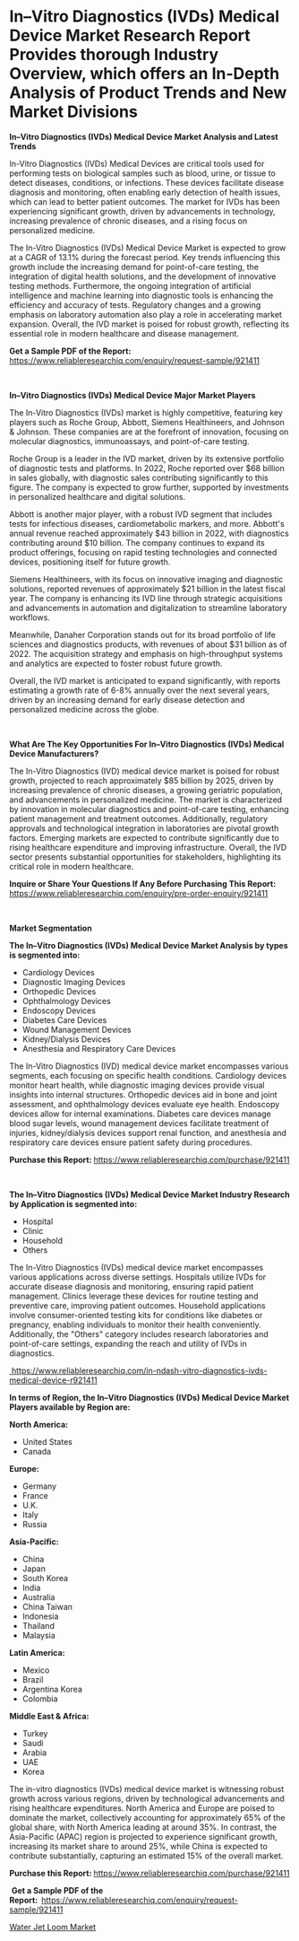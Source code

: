 <p><h1>In–Vitro Diagnostics (IVDs) Medical Device Market Research Report Provides thorough Industry Overview, which offers an In-Depth Analysis of Product Trends and New Market Divisions</h1></p><p><strong>In–Vitro Diagnostics (IVDs) Medical Device Market Analysis and Latest Trends</strong></p>
<p><p>In-Vitro Diagnostics (IVDs) Medical Devices are critical tools used for performing tests on biological samples such as blood, urine, or tissue to detect diseases, conditions, or infections. These devices facilitate disease diagnosis and monitoring, often enabling early detection of health issues, which can lead to better patient outcomes. The market for IVDs has been experiencing significant growth, driven by advancements in technology, increasing prevalence of chronic diseases, and a rising focus on personalized medicine.</p><p>The In-Vitro Diagnostics (IVDs) Medical Device Market is expected to grow at a CAGR of 13.1% during the forecast period. Key trends influencing this growth include the increasing demand for point-of-care testing, the integration of digital health solutions, and the development of innovative testing methods. Furthermore, the ongoing integration of artificial intelligence and machine learning into diagnostic tools is enhancing the efficiency and accuracy of tests. Regulatory changes and a growing emphasis on laboratory automation also play a role in accelerating market expansion. Overall, the IVD market is poised for robust growth, reflecting its essential role in modern healthcare and disease management.</p></p>
<p><strong>Get a Sample PDF of the Report:&nbsp;</strong> <a href="https://www.reliableresearchiq.com/enquiry/request-sample/921411?utm_campaign=2299&utm_medium=2&utm_source=Github&utm_content=ia&utm_term=21032025&utm_id=invitro-diagnostics-ivds-medical-device">https://www.reliableresearchiq.com/enquiry/request-sample/921411</a></p>
<p>&nbsp;</p>
<p><strong>In–Vitro Diagnostics (IVDs) Medical Device Major Market Players</strong></p>
<p><p>The In-Vitro Diagnostics (IVDs) market is highly competitive, featuring key players such as Roche Group, Abbott, Siemens Healthineers, and Johnson & Johnson. These companies are at the forefront of innovation, focusing on molecular diagnostics, immunoassays, and point-of-care testing.</p><p>Roche Group is a leader in the IVD market, driven by its extensive portfolio of diagnostic tests and platforms. In 2022, Roche reported over $68 billion in sales globally, with diagnostic sales contributing significantly to this figure. The company is expected to grow further, supported by investments in personalized healthcare and digital solutions.</p><p>Abbott is another major player, with a robust IVD segment that includes tests for infectious diseases, cardiometabolic markers, and more. Abbott's annual revenue reached approximately $43 billion in 2022, with diagnostics contributing around $10 billion. The company continues to expand its product offerings, focusing on rapid testing technologies and connected devices, positioning itself for future growth.</p><p>Siemens Healthineers, with its focus on innovative imaging and diagnostic solutions, reported revenues of approximately $21 billion in the latest fiscal year. The company is enhancing its IVD line through strategic acquisitions and advancements in automation and digitalization to streamline laboratory workflows.</p><p>Meanwhile, Danaher Corporation stands out for its broad portfolio of life sciences and diagnostics products, with revenues of about $31 billion as of 2022. The acquisition strategy and emphasis on high-throughput systems and analytics are expected to foster robust future growth.</p><p>Overall, the IVD market is anticipated to expand significantly, with reports estimating a growth rate of 6-8% annually over the next several years, driven by an increasing demand for early disease detection and personalized medicine across the globe.</p></p>
<p>&nbsp;</p>
<p><strong>What Are The Key Opportunities For In–Vitro Diagnostics (IVDs) Medical Device Manufacturers?</strong></p>
<p><p>The In-Vitro Diagnostics (IVD) medical device market is poised for robust growth, projected to reach approximately $85 billion by 2025, driven by increasing prevalence of chronic diseases, a growing geriatric population, and advancements in personalized medicine. The market is characterized by innovation in molecular diagnostics and point-of-care testing, enhancing patient management and treatment outcomes. Additionally, regulatory approvals and technological integration in laboratories are pivotal growth factors. Emerging markets are expected to contribute significantly due to rising healthcare expenditure and improving infrastructure. Overall, the IVD sector presents substantial opportunities for stakeholders, highlighting its critical role in modern healthcare.</p></p>
<p><strong>Inquire or Share Your Questions If Any Before Purchasing This Report:</strong> <a href="https://www.reliableresearchiq.com/enquiry/pre-order-enquiry/921411?utm_campaign=2299&utm_medium=2&utm_source=Github&utm_content=ia&utm_term=21032025&utm_id=invitro-diagnostics-ivds-medical-device">https://www.reliableresearchiq.com/enquiry/pre-order-enquiry/921411</a></p>
<p>&nbsp;</p>
<p><strong>Market Segmentation</strong></p>
<p><strong>The In–Vitro Diagnostics (IVDs) Medical Device Market Analysis by types is segmented into:</strong></p>
<p><ul><li>Cardiology Devices</li><li>Diagnostic Imaging Devices</li><li>Orthopedic Devices</li><li>Ophthalmology Devices</li><li>Endoscopy Devices</li><li>Diabetes Care Devices</li><li>Wound Management Devices</li><li>Kidney/Dialysis Devices</li><li>Anesthesia and Respiratory Care Devices</li></ul></p>
<p><p>The In-Vitro Diagnostics (IVD) medical device market encompasses various segments, each focusing on specific health conditions. Cardiology devices monitor heart health, while diagnostic imaging devices provide visual insights into internal structures. Orthopedic devices aid in bone and joint assessment, and ophthalmology devices evaluate eye health. Endoscopy devices allow for internal examinations. Diabetes care devices manage blood sugar levels, wound management devices facilitate treatment of injuries, kidney/dialysis devices support renal function, and anesthesia and respiratory care devices ensure patient safety during procedures.</p></p>
<p><strong>Purchase this Report:&nbsp;</strong><a href="https://www.reliableresearchiq.com/purchase/921411?utm_campaign=2299&utm_medium=2&utm_source=Github&utm_content=ia&utm_term=21032025&utm_id=invitro-diagnostics-ivds-medical-device">https://www.reliableresearchiq.com/purchase/921411</a></p>
<p>&nbsp;</p>
<p><strong>The In–Vitro Diagnostics (IVDs) Medical Device Market Industry Research by Application is segmented into:</strong></p>
<p><ul><li>Hospital</li><li>Clinic</li><li>Household</li><li>Others</li></ul></p>
<p><p>The In-Vitro Diagnostics (IVDs) medical device market encompasses various applications across diverse settings. Hospitals utilize IVDs for accurate disease diagnosis and monitoring, ensuring rapid patient management. Clinics leverage these devices for routine testing and preventive care, improving patient outcomes. Household applications involve consumer-oriented testing kits for conditions like diabetes or pregnancy, enabling individuals to monitor their health conveniently. Additionally, the "Others" category includes research laboratories and point-of-care settings, expanding the reach and utility of IVDs in diagnostics.</p></p>
<p><a href="https://www.reliableresearchiq.com/in-ndash-vitro-diagnostics-ivds-medical-device-r921411?utm_campaign=2299&utm_medium=2&utm_source=Github&utm_content=ia&utm_term=21032025&utm_id=invitro-diagnostics-ivds-medical-device">&nbsp;https://www.reliableresearchiq.com/in-ndash-vitro-diagnostics-ivds-medical-device-r921411</a></p>
<p><strong>In terms of Region, the In–Vitro Diagnostics (IVDs) Medical Device Market Players available by Region are:</strong></p>
<p>
    <p> <strong> North America: </strong>
        <ul>
            <li>United States</li>
            <li>Canada</li>
        </ul>
        </p> 
    <p> <strong> Europe: </strong>
        <ul>
            <li>Germany</li>
            <li>France</li>
            <li>U.K.</li>
            <li>Italy</li>
            <li>Russia</li>
        </ul>
        </p> 
    <p> <strong> Asia-Pacific: </strong>
        <ul>
            <li>China</li>
            <li>Japan</li>
            <li>South Korea</li>
            <li>India</li>
            <li>Australia</li>
            <li>China Taiwan</li>
            <li>Indonesia</li>
            <li>Thailand</li>
            <li>Malaysia</li>
        </ul>
        </p> 
    <p> <strong> Latin America: </strong>
        <ul>
            <li>Mexico</li>
            <li>Brazil</li>
            <li>Argentina Korea</li>
            <li>Colombia</li>
        </ul>
        </p> 
    <p> <strong> Middle East & Africa: </strong>
        <ul>
            <li>Turkey</li>
            <li>Saudi</li>
            <li>Arabia</li>
            <li>UAE</li>
            <li>Korea</li>
        </ul>
    </p>
    </p>
<p><p>The in-vitro diagnostics (IVDs) medical device market is witnessing robust growth across various regions, driven by technological advancements and rising healthcare expenditures. North America and Europe are poised to dominate the market, collectively accounting for approximately 65% of the global share, with North America leading at around 35%. In contrast, the Asia-Pacific (APAC) region is projected to experience significant growth, increasing its market share to around 25%, while China is expected to contribute substantially, capturing an estimated 15% of the overall market.</p></p>
<p><strong>Purchase this Report: </strong><a href="https://www.reliableresearchiq.com/purchase/921411?utm_campaign=2299&utm_medium=2&utm_source=Github&utm_content=ia&utm_term=21032025&utm_id=invitro-diagnostics-ivds-medical-device">https://www.reliableresearchiq.com/purchase/921411</a></p>
<p>&nbsp;<strong>Get a Sample PDF of the Report:&nbsp;&nbsp;</strong><a href="https://www.reliableresearchiq.com/enquiry/request-sample/921411?utm_campaign=2299&utm_medium=2&utm_source=Github&utm_content=ia&utm_term=21032025&utm_id=invitro-diagnostics-ivds-medical-device">https://www.reliableresearchiq.com/enquiry/request-sample/921411</a></p>
<p><strong></strong></p>
<p><p><a href="https://github.com/dmitriyvo6rog/Market-Research-Report-List-1/blob/main/water-jet-loom-market.md?utm_campaign=2299&utm_medium=2&utm_source=Github&utm_content=ia&utm_term=21032025&utm_id=invitro-diagnostics-ivds-medical-device">Water Jet Loom Market</a></p></p>